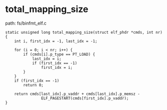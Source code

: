 total_mapping_size
========================================

path: fs/binfmt_elf.c
```
static unsigned long total_mapping_size(struct elf_phdr *cmds, int nr)
{
    int i, first_idx = -1, last_idx = -1;

    for (i = 0; i < nr; i++) {
        if (cmds[i].p_type == PT_LOAD) {
            last_idx = i;
            if (first_idx == -1)
                first_idx = i;
        }
    }
    if (first_idx == -1)
        return 0;

    return cmds[last_idx].p_vaddr + cmds[last_idx].p_memsz -
                ELF_PAGESTART(cmds[first_idx].p_vaddr);
}
```